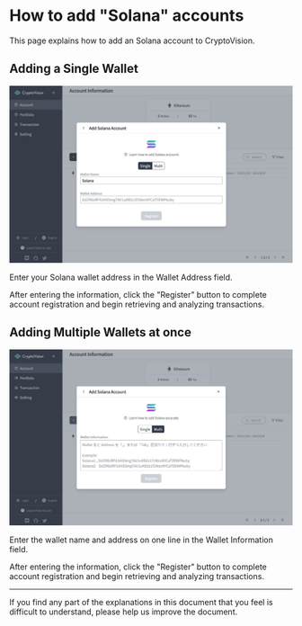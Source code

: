 # How to add "Solana" accounts

This page explains how to add an Solana account to CryptoVision.

## Adding a Single Wallet

![](../assets/img/account-chain-solana-1.jpg)

Enter your Solana wallet address in the Wallet Address field.

After entering the information, click the "Register" button to complete account registration and begin retrieving and analyzing transactions.

## Adding Multiple Wallets at once

![](../assets/img/account-chain-solana-2.jpg)

Enter the wallet name and address on one line in the Wallet Information field.

After entering the information, click the "Register" button to complete account registration and begin retrieving and analyzing transactions.

---

If you find any part of the explanations in this document that you feel is difficult to understand, please help us improve the document.
